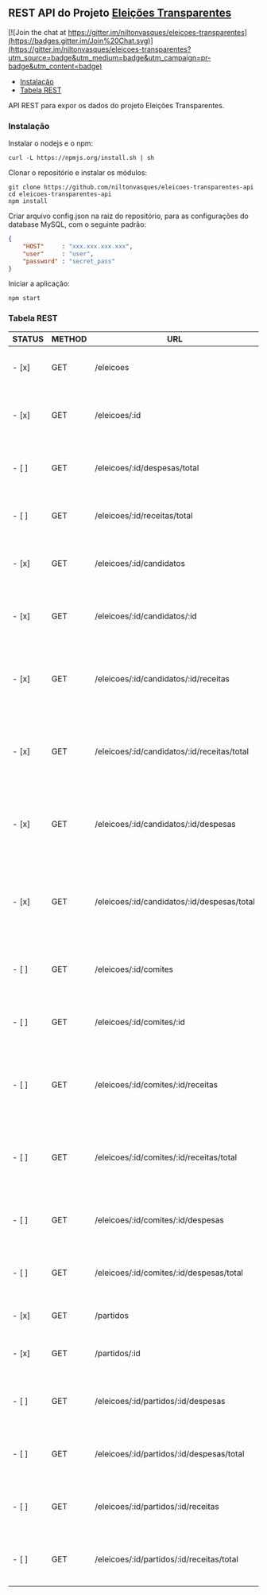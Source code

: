 ## REST API do Projeto [Eleições Transparentes](https://github.com/niltonvasques/eleicoes-transparentes)

[![Join the chat at https://gitter.im/niltonvasques/eleicoes-transparentes](https://badges.gitter.im/Join%20Chat.svg)](https://gitter.im/niltonvasques/eleicoes-transparentes?utm_source=badge&utm_medium=badge&utm_campaign=pr-badge&utm_content=badge)

  - [Instalação](#instalação)
  - [Tabela REST](#tabela-rest)

API REST para expor os dados do projeto Eleições Transparentes.

### Instalação

Instalar o nodejs e o npm:

    curl -L https://npmjs.org/install.sh | sh

Clonar o repositório e instalar os módulos:

    git clone https://github.com/niltonvasques/eleicoes-transparentes-api
    cd eleicoes-transparentes-api
    npm install

Criar arquivo config.json na raiz do repositório, para as configurações do database MySQL, com o seguinte padrão:

```json
{
    "HOST"     : "xxx.xxx.xxx.xxx",
    "user"     : "user",
    "password" : "secret_pass"
}
```

Iniciar a aplicação:

    npm start

### Tabela REST 

STATUS | METHOD | URL | DESC
-------|--------|-----|---------------------------
- [x]  | GET | /eleicoes | Retorna a lista de eleições disponíveis.
- [x]  | GET | /eleicoes/:id | Retorna informações da eleição através com id = :id.
- [ ]  | GET | /eleicoes/:id/despesas/total | Total de despesas em uma eleição com id = :id.
- [ ]  | GET | /eleicoes/:id/receitas/total | Total de receitas em uma eleição com id = :id.
- [x]  | GET | /eleicoes/:id/candidatos | Retorna a lista de candidatos de uma eleição.
- [x]  | GET | /eleicoes/:id/candidatos/:id | Retorna informações do candidato com id = :id.
- [x]  | GET | /eleicoes/:id/candidatos/:id/receitas | Retorna a lista de receitas que um candidato recebeu na eleição.
- [x]  | GET | /eleicoes/:id/candidatos/:id/receitas/total | Retorna a soma de todas as receitas que um candidato recebeu.
- [x]  | GET | /eleicoes/:id/candidatos/:id/despesas | Retorna a lista de despesas que um candidato recebeu na eleição.
- [x]  | GET | /eleicoes/:id/candidatos/:id/despesas/total | Retorna a soma de todas as despesas que um candidado teve na eleição.
- [ ]  | GET | /eleicoes/:id/comites | Retorna a lista de comitês de uma eleição.
- [ ]  | GET | /eleicoes/:id/comites/:id | Retorna informações de um comitê com id = :id.
- [ ]  | GET | /eleicoes/:id/comites/:id/receitas | Retorna a lista de receitas de um comitê com id = :id em uma eleição.
- [ ]  | GET | /eleicoes/:id/comites/:id/receitas/total | Retorna o total de receitas de um comitê com id = :id em uma eleição.
- [ ]  | GET | /eleicoes/:id/comites/:id/despesas | Todas as despesas de um comitê com id = :id.
- [ ]  | GET | /eleicoes/:id/comites/:id/despesas/total | Total de despesas de um comitê com id = :id.
- [x]  | GET | /partidos | Retorna a lista de partidos.
- [x]  | GET | /partidos/:id | Retorna informações do partido com id = :id.
- [ ]  | GET | /eleicoes/:id/partidos/:id/despesas | Lista as despesas do partido com id = :id na eleição.
- [ ]  | GET | /eleicoes/:id/partidos/:id/despesas/total | Total de despesas do partido com id = :id na eleição.
- [ ]  | GET | /eleicoes/:id/partidos/:id/receitas | Lista as receitas do partido com id = :id na eleição.
- [ ]  | GET | /eleicoes/:id/partidos/:id/receitas/total | Total de receitas do partido com id = :id na eleição.

